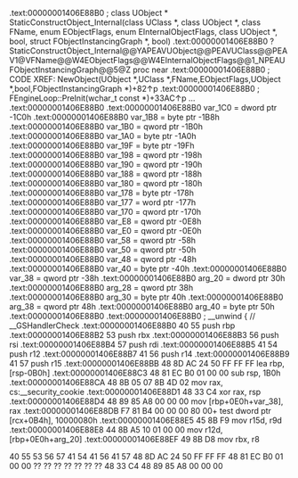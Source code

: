 .text:00000001406E88B0                         ; class UObject * StaticConstructObject_Internal(class UClass *, class UObject *, class FName, enum  EObjectFlags, enum  EInternalObjectFlags, class UObject *, bool, struct FObjectInstancingGraph *, bool)
.text:00000001406E88B0                         ?StaticConstructObject_Internal@@YAPEAVUObject@@PEAVUClass@@PEAV1@VFName@@W4EObjectFlags@@W4EInternalObjectFlags@@1_NPEAUFObjectInstancingGraph@@5@Z proc near
.text:00000001406E88B0                                                                 ; CODE XREF: NewObject<UUserWidget>(UObject *,UClass *,FName,EObjectFlags,UObject *,bool,FObjectInstancingGraph *)+82↑p
.text:00000001406E88B0                                                                 ; FEngineLoop::PreInit(wchar_t const *)+33AC↑p ...
.text:00000001406E88B0
.text:00000001406E88B0                         var_1C0         = dword ptr -1C0h
.text:00000001406E88B0                         var_1B8         = byte ptr -1B8h
.text:00000001406E88B0                         var_1B0         = qword ptr -1B0h
.text:00000001406E88B0                         var_1A0         = byte ptr -1A0h
.text:00000001406E88B0                         var_19F         = byte ptr -19Fh
.text:00000001406E88B0                         var_198         = qword ptr -198h
.text:00000001406E88B0                         var_190         = qword ptr -190h
.text:00000001406E88B0                         var_188         = qword ptr -188h
.text:00000001406E88B0                         var_180         = qword ptr -180h
.text:00000001406E88B0                         var_178         = byte ptr -178h
.text:00000001406E88B0                         var_177         = word ptr -177h
.text:00000001406E88B0                         var_170         = qword ptr -170h
.text:00000001406E88B0                         var_E8          = qword ptr -0E8h
.text:00000001406E88B0                         var_E0          = qword ptr -0E0h
.text:00000001406E88B0                         var_58          = qword ptr -58h
.text:00000001406E88B0                         var_50          = qword ptr -50h
.text:00000001406E88B0                         var_48          = qword ptr -48h
.text:00000001406E88B0                         var_40          = byte ptr -40h
.text:00000001406E88B0                         var_38          = qword ptr -38h
.text:00000001406E88B0                         arg_20          = dword ptr  30h
.text:00000001406E88B0                         arg_28          = qword ptr  38h
.text:00000001406E88B0                         arg_30          = byte ptr  40h
.text:00000001406E88B0                         arg_38          = qword ptr  48h
.text:00000001406E88B0                         arg_40          = byte ptr  50h
.text:00000001406E88B0
.text:00000001406E88B0                         ; __unwind { // __GSHandlerCheck
.text:00000001406E88B0 40 55                                   push    rbp
.text:00000001406E88B2 53                                      push    rbx
.text:00000001406E88B3 56                                      push    rsi
.text:00000001406E88B4 57                                      push    rdi
.text:00000001406E88B5 41 54                                   push    r12
.text:00000001406E88B7 41 56                                   push    r14
.text:00000001406E88B9 41 57                                   push    r15
.text:00000001406E88BB 48 8D AC 24 50 FF FF FF                 lea     rbp, [rsp-0B0h]
.text:00000001406E88C3 48 81 EC B0 01 00 00                    sub     rsp, 1B0h
.text:00000001406E88CA 48 8B 05 07 8B 4D 02                    mov     rax, cs:__security_cookie
.text:00000001406E88D1 48 33 C4                                xor     rax, rsp
.text:00000001406E88D4 48 89 85 A8 00 00 00                    mov     [rbp+0E0h+var_38], rax
.text:00000001406E88DB F7 81 B4 00 00 00 80 00+                test    dword ptr [rcx+0B4h], 10000080h
.text:00000001406E88E5 45 8B F9                                mov     r15d, r9d
.text:00000001406E88E8 44 8B A5 10 01 00 00                    mov     r12d, [rbp+0E0h+arg_20]
.text:00000001406E88EF 49 8B D8                                mov     rbx, r8

40 55 53 56 57 41 54 41 56 41 57 48 8D AC 24 50 FF FF FF 48 81 EC B0 01 00 00 ?? ?? ?? ?? ?? ?? ?? 48 33 C4 48 89 85 A8 00 00 00